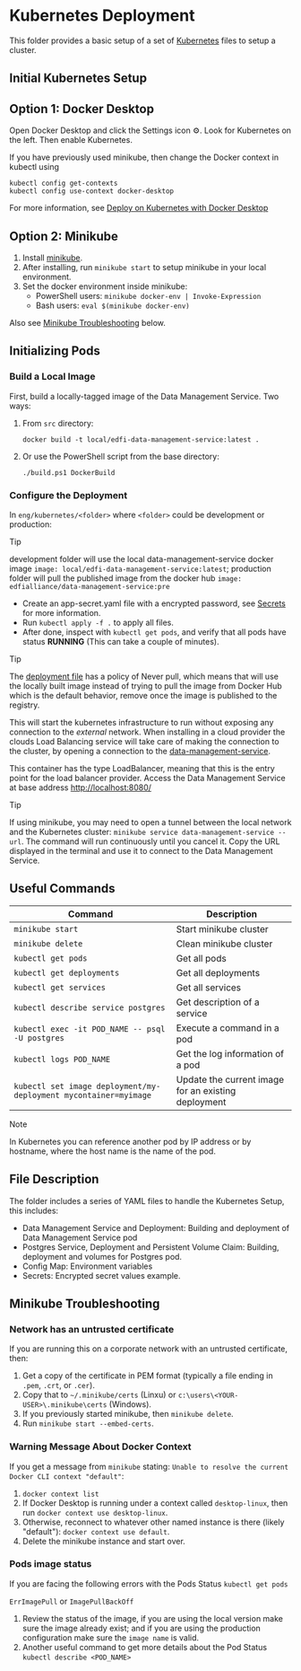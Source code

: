 # Kubernetes Deployment

This folder provides a basic setup of a set of
[Kubernetes](https://kubernetes.io/) files to setup a cluster.

## Initial Kubernetes Setup

## Option 1: Docker Desktop

Open Docker Desktop and click the Settings icon ⚙️. Look for Kubernetes on the
left. Then enable Kubernetes.

If you have previously used minikube, then change the Docker context in kubectl
using

```shell
kubectl config get-contexts
kubectl config use-context docker-desktop
```

For more information, see [Deploy on Kubernetes with Docker
Desktop](https://docs.docker.com/desktop/kubernetes/)

## Option 2: Minikube

1. Install [minikube](https://minikube.sigs.k8s.io/docs/start/).
2. After installing, run `minikube start` to setup minikube in your local
   environment.
3. Set the docker environment inside minikube:
   * PowerShell users: `minikube docker-env | Invoke-Expression`
   * Bash users: `eval $(minikube docker-env)`
  
Also see [Minikube Troubleshooting](#minikube-troubleshooting) below.
  
## Initializing Pods

### Build a Local Image

First, build a locally-tagged image of the Data Management Service. Two ways:

1. From `src` directory:

   ```shell
   docker build -t local/edfi-data-management-service:latest .
   ```

2. Or use the PowerShell script from the base directory:

   ```shell
   ./build.ps1 DockerBuild
   ```

### Configure the Deployment

In `eng/kubernetes/<folder>` where `<folder>` could be development or production:

> [!TIP]
> development folder will use the local data-management-service docker image `image: local/edfi-data-management-service:latest`;
> production folder will pull the published image from the docker hub `image: edfialliance/data-management-service:pre`

* Create an app-secret.yaml file with a encrypted password, see
  [Secrets](https://kubernetes.io/docs/concepts/configuration/secret/) for more
  information.
* Run `kubectl apply -f .` to apply all files.
* After done, inspect with `kubectl get pods`, and verify that all pods have
  status **RUNNING** (This can take a couple of minutes).

> [!TIP]
> The [deployment file](./data-management-service-deployment.yaml#L21) has a
> policy of Never pull, which means that will use the locally built image instead of
> trying to pull the image from Docker Hub which is the default behavior, remove
> once the image is published to the registry.

This will start the kubernetes infrastructure to run without exposing any
connection to the _external_ network. When installing in a cloud provider the
clouds Load Balancing service will take care of making the connection to the
cluster, by opening a connection to the
[data-management-service](data-management-service.yaml).

This container has the type LoadBalancer, meaning that this is the entry point
for the load balancer provider. Access the Data Management Service at base
address [http://localhost:8080/](http://localhost:8080/.)

> [!TIP]
> If using minikube, you may need to open a tunnel between the local network
> and the Kubernetes cluster: `minikube service data-management-service --url`.
> The command will run continuously until you cancel it. Copy the URL displayed
> in the terminal and use it to connect to the Data Management Service.

## Useful Commands

| Command                                                            | Description                                         |
| -------------------------------------------------------------------| ----------------------------------------------------|
| `minikube start`                                                   | Start minikube cluster                              |
| `minikube delete`                                                  | Clean minikube cluster                              |
| `kubectl get pods`                                                 | Get all pods                                        |
| `kubectl get deployments`                                          | Get all deployments                                 |
| `kubectl get services`                                             | Get all services                                    |
| `kubectl describe service postgres`                                | Get description of a service                        |
| `kubectl exec -it POD_NAME -- psql -U postgres`                    | Execute a command in a pod                          |
| `kubectl logs POD_NAME`                                            | Get the log information of a pod                    |
| `kubectl set image deployment/my-deployment mycontainer=myimage`   | Update the current image for an existing deployment |

> [!NOTE]
> In Kubernetes you can reference another pod by IP address or by hostname,
> where the host name is the name of the pod.

## File Description

The folder includes a series of YAML files to handle the Kubernetes Setup, this
includes:

* Data Management Service and Deployment: Building and deployment of Data
  Management Service pod
* Postgres Service, Deployment and Persistent Volume Claim: Building, deployment
  and volumes for Postgres pod.
* Config Map: Environment variables
* Secrets: Encrypted secret values example.

## Minikube Troubleshooting

### Network has an untrusted certificate

If you are running this on a corporate network with an untrusted certificate,
then:

1. Get a copy of the certificate in PEM format (typically a file ending in
   `.pem`, `.crt`, or `.cer`).
2. Copy that to `~/.minikube/certs` (Linxu) or
   `c:\users\<YOUR-USER>\.minikube\certs` (Windows).
3. If you previously started minikube, then `minikube delete`.
4. Run `minikube start --embed-certs`.

### Warning Message About Docker Context

If you get a message from `minikube` stating: `Unable to resolve the current
Docker CLI context "default"`:

1. `docker context list`
2. If Docker Desktop is running under a context called `desktop-linux`, then run
   `docker context use desktop-linux`.
3. Otherwise, reconnect to whatever other named instance is there (likely
   "default"): `docker context use default`.
4. Delete the minikube instance and start over.

### Pods image status

If you are facing the following errors with the Pods Status `kubectl get pods`

`ErrImagePull` or `ImagePullBackOff`

1. Review the status of the image, if you are using the local version make sure the image already exist; and if you are using the production configuration make sure the `image name` is valid. 
2. Another useful command to get more details about the Pod Status `kubectl describe <POD_NAME>`
